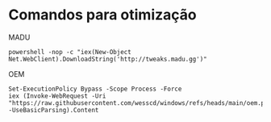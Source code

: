# Comandos para otimização #


MADU
```shell
powershell -nop -c "iex(New-Object Net.WebClient).DownloadString('http://tweaks.madu.gg')"
```

OEM

```shell
Set-ExecutionPolicy Bypass -Scope Process -Force
iex (Invoke-WebRequest -Uri "https://raw.githubusercontent.com/wesscd/windows/refs/heads/main/oem.ps1" -UseBasicParsing).Content

```
